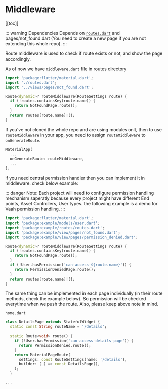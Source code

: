 # Middleware

[[toc]]

::: warning Dependencies
Depends on [`routes.dart`](./routes.md) and pages/not_found.dart (You need to create a new page if you are not extending this whole repo).
:::

Route middleware is used to check if route exists or not, and show the page accordingly.

As of now we have `middleware.dart` file in routes directory
```dart
import 'package:flutter/material.dart';
import './routes.dart';
import '../views/pages/not_found.dart';

Route<dynamic>? routeMiddleware(RouteSettings route) {
  if (!routes.containsKey(route.name)) {
    return NotFoundPage.route();
  }
  return routes[route.name]!();
}
```

If you've not cloned the whole repo and are using modules onlt, then to use `routeMiddleware` in your app, you need to assign `routeMiddleware` to `onGenerateRoute`.

```dart
MaterialApp(
  ...
  onGenerateRoute: routeMiddleware,
  ...
);
```

if you need central permission handler then you can implement it in middleware. check below example:

::: danger Note:
Each project will need to configure permission handling mechanism saperatly because every project might have different End points, Asset Controllers, User types. the following example is a demo for Vaah permission handling.
:::

```dart
import 'package:flutter/material.dart';
import 'package:example/models/user.dart';
import 'package:example/routes/routes.dart';
import 'package:example/view/pages/not_found.dart';
import 'package:example/view/pages/permission_denied.dart';

Route<dynamic>? routeMiddleware(RouteSettings route) {
  if (!routes.containsKey(route.name)) {
    return NotFoundPage.route();
  }
  if (!User.hasPermission('can-access-${route.name}')) {
    return PermissionDeniedPage.route();
  }
  return routes[route.name]!();
}
```

The same thing can be implemented in each page individually (in their route methods, check the example below). So permission will be checked everytime when we push the route. Also, please keep above note in mind.

`home.dart`
```dart
class DetailsPage extends StatefulWidget {
  static const String routeName = '/details';

  static Route<void> route() {
    if (!User.hasPermission('can-access-details-page')) {
      return PermissionDenied.route();
    }
    return MaterialPageRoute(
      settings: const RouteSettings(name: '/details'),
      builder: (_) => const DetailsPage(),
    );
  }

...

```